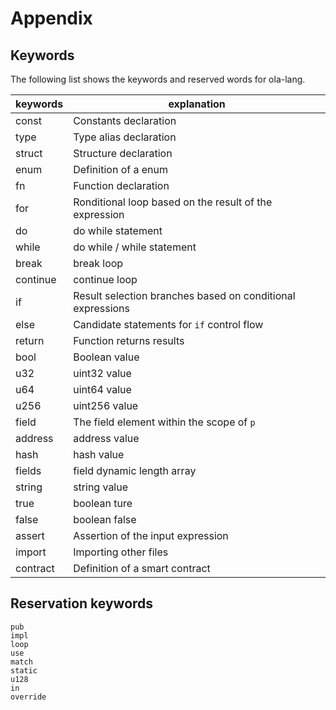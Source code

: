 # Appendix

## Keywords

The following list shows the keywords and reserved words for ola-lang.

| keywords | explanation                                                |
| -------- | ---------------------------------------------------------- |
| const    | Constants declaration                                      |
| type     | Type alias declaration                                     |
| struct   | Structure declaration                                      |
| enum     | Definition of a enum                                       |
| fn       | Function declaration                                       |
| for      | Ronditional loop based on the result of the expression     |
| do       | do while statement                                         |
| while    | do while / while statement                                 |
| break    | break loop                                                 |
| continue | continue loop                                              |
| if       | Result selection branches based on conditional expressions |
| else     | Candidate statements for `if` control flow                 |
| return   | Function returns results                                   |
| bool     | Boolean value                                              |
| u32      | uint32 value                                               |
| u64      | uint64 value                                               |
| u256     | uint256 value                                              |
| field    | The field element within the scope of `p`                  |
| address  | address value                                              |
| hash     | hash value                                                 |
| fields   | field dynamic length array                                 |
| string   | string value                                               |
| true     | boolean ture                                               |
| false    | boolean false                                              |
| assert   | Assertion of the input expression                          |
| import   | Importing other files                                      |
| contract | Definition of a smart contract                             |

## Reservation keywords

```solidity
pub
impl
loop
use
match
static
u128
in
override
```
